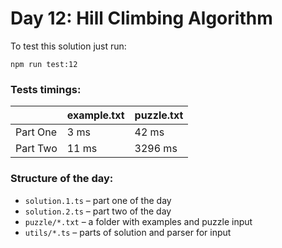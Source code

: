 # Day 12: Hill Climbing Algorithm

To test this solution just run:

```shell
npm run test:12
```

### Tests timings:

|          | example.txt | puzzle.txt |
| -------- | ----------- | ---------- |
| Part One | 3 ms        | 42 ms      |
| Part Two | 11 ms       | 3296 ms    |

### Structure of the day:

- `solution.1.ts` – part one of the day
- `solution.2.ts` – part two of the day
- `puzzle/*.txt` – a folder with examples and puzzle input
- `utils/*.ts` – parts of solution and parser for input
